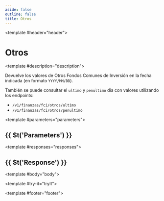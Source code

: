 ```yaml
---
aside: false
outline: false
title: Otros
---
```


<script setup>
import { useRoute, useData } from 'vitepress'

const route = useRoute()

const { isDark } = useData()
</script>

<Path method="GET" id="get-finanzas-fci-otros-fecha">

<template #header="header">

# Otros

</template>

<template #description="description">

Devuelve los valores de Otros Fondos Comunes de Inversión en la fecha indicada (en formato `YYYY/MM/DD`).

También se puede consultar el `ultimo` y `penultimo` día con valores utilizando los endpoints: 

- `/v1/finanzas/fci/otros/ultimo`
- `/v1/finanzas/fci/otros/penultimo`

<!--@include: ./parts/get-finanzas-fci-otros-fecha-description-after.md -->

</template>

<template #parameters="parameters">

## {{ $t('Parameters') }}

<Parameters operation-id="get-finanzas-fci-otros-fecha" :parameters="parameters.parameters" />

</template>

<template #responses="responses">

## {{ $t('Response') }}

<Responses :responses="responses.responses" :schema="responses.schema" :responseType="responses.responseType" :isDark="isDark">

<template #body="body">

<ResponseBody :schema="body.schema" :responseType="body.responseType" />

</template>

</Responses>

</template>

<template #try-it="tryIt">

<TryWithVariables :operation-id="tryIt.operationId" :method="tryIt.method" :path="tryIt.path" :baseUrl="tryIt.baseUrl" :isDark="isDark" />

</template>

<template #footer="footer">

<OAFooter />

<!--@include: ./parts/get-finanzas-fci-otros-fecha-footer.md -->

</template>

</Path>
